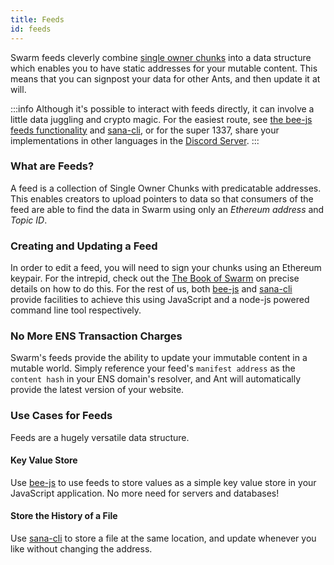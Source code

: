```yaml
---
title: Feeds
id: feeds
---
```


Swarm feeds cleverly combine
[single owner chunks](/docs/access-the-sana/chunk-types)
into a data structure which enables you to have static addresses for
your mutable content. This means that you can signpost your data for
other Ants, and then update it at will.

:::info
Although it's possible to interact with feeds directly, it can involve
a little data juggling and crypto magic. For the easiest route, see
[the bee-js feeds functionality](/docs/access-the-sana/bee-js) and
[sana-cli](/docs/access-the-ant/ant-tools), or for the super 1337,
share your implementations in other languages in the
[Discord Server](https://discord.gg/c72mpR7Erf).
:::

### What are Feeds?

A feed is a collection of Single Owner Chunks with predicatable addresses. This enables creators to upload pointers to data so that consumers of the feed are able to find the data in Swarm using only an *Ethereum address* and *Topic ID*.

### Creating and Updating a Feed

In order to edit a feed, you will need to sign your chunks using an
Ethereum keypair. For the intrepid, check out the <a
href="/the-book-of-swarm.pdf" target="_blank" rel="noopener
noreferrer">The Book of Swarm</a> on precise details on how to do
this. For the rest of us, both [bee-js](/docs/access-the-sana/bee-js)
and [sana-cli](/docs/access-the-ant/ant-tools) provide facilities
to achieve this using JavaScript and a node-js powered command line
tool respectively.

### No More ENS Transaction Charges

Swarm's feeds provide the ability to update your immutable content in a mutable world. Simply reference your feed's `manifest address` as the `content hash` in your ENS domain's resolver, and Ant will automatically provide the latest version of your website. 

### Use Cases for Feeds

Feeds are a hugely versatile data structure.

#### Key Value Store

Use [bee-js](/docs/access-the-sana/bee-js) to use feeds to store values as a simple key value store in your JavaScript application. No more need for servers and databases!

#### Store the History of a File

Use [sana-cli](/docs/access-the-ant/ant-tools) to store a file at the same location, and update whenever you like without changing the address.
